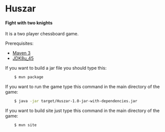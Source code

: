 # Huszar

#### Fight with two knights

It is a two player chessboard game.

Prerequisites:
- [Maven 3](https://maven.apache.org/download.cgi)
- [JDK8u_45](http://www.oracle.com/technetwork/java/javase/downloads/index.html)

If you want to build a jar file you should type this:

```sh
    $ mvn package
```

If you want to run the game type this command in the main directory of the game:

```sh
    $ java -jar target/Huszar-1.0-jar-with-dependencies.jar
```

If you want to build site just type this command in the main directory of the game:

```sh
    $ mvn site
```

